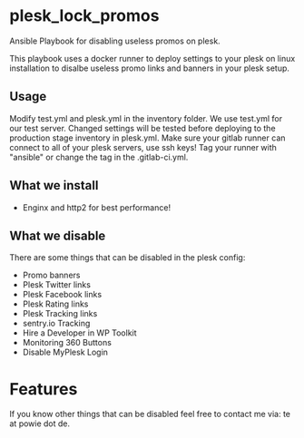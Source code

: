 # plesk_lock_promos

Ansible Playbook for disabling useless promos on plesk.

This playbook uses a docker runner to deploy settings to your plesk on linux installation to disalbe useless promo links and banners in your plesk setup.

## Usage

Modify test.yml and plesk.yml in the inventory folder.  We use test.yml for our test server. Changed settings will be tested before deploying to the production stage inventory in plesk.yml.
Make sure your gitlab runner can connect to all of your plesk servers, use ssh keys!
Tag your runner with "ansible" or change the tag in the .gitlab-ci.yml.

## What we install

- Enginx and http2 for best performance!

## What we disable

There are some things that can be disabled in the plesk config:

- Promo banners
- Plesk Twitter links
- Plesk Facebook links
- Plesk Rating links
- Plesk Tracking links
- sentry.io Tracking
- Hire a Developer in WP Toolkit
- Monitoring 360 Buttons
- Disable MyPlesk Login

# Features

If you know other things that can be disabled feel free to contact me via: te at powie dot de.